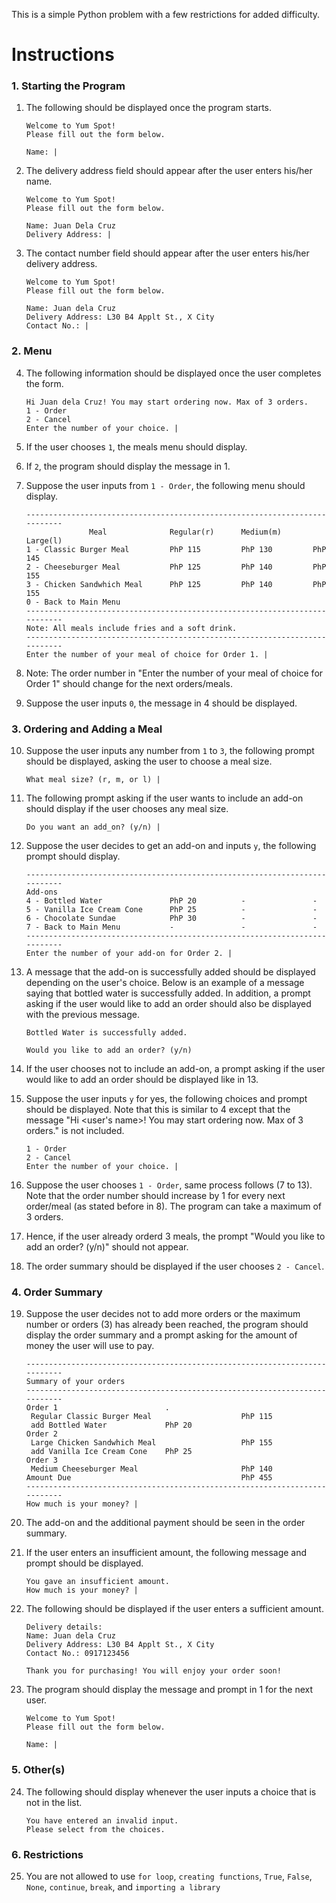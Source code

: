 This is a simple Python problem with a few restrictions for added difficulty.

# Instructions

### 1. Starting the Program

1. The following should be displayed once the program starts.

    ```
    Welcome to Yum Spot!
    Please fill out the form below.

    Name: |
    ```

2. The delivery address field should appear after the user enters his/her name.

    ```
    Welcome to Yum Spot!
    Please fill out the form below.

    Name: Juan Dela Cruz
    Delivery Address: |
    ```

3. The contact number field should appear after the user enters his/her delivery address.

    ```
    Welcome to Yum Spot!
    Please fill out the form below.

    Name: Juan dela Cruz
    Delivery Address: L30 B4 Applt St., X City
    Contact No.: |
    ```

### 2. Menu

4. The following information should be displayed once the user completes the form.

    ```
    Hi Juan dela Cruz! You may start ordering now. Max of 3 orders.
    1 - Order
    2 - Cancel
    Enter the number of your choice. |
    ```

5. If the user chooses `1`, the meals menu should display.

6. If `2`, the program should display the message in 1.

7. Suppose the user inputs from `1 - Order`, the following menu should display.

    ```
    ---------------------------------------------------------------------------
                  Meal              Regular(r)      Medium(m)       Large(l)
    1 - Classic Burger Meal         PhP 115         PhP 130         PhP 145
    2 - Cheeseburger Meal           PhP 125         PhP 140         PhP 155
    3 - Chicken Sandwhich Meal      PhP 125         PhP 140         PhP 155
    0 - Back to Main Menu
    ---------------------------------------------------------------------------
    Note: All meals include fries and a soft drink.
    ---------------------------------------------------------------------------
    Enter the number of your meal of choice for Order 1. |
    ```

8. Note: The order number in "Enter the number of your meal of choice for Order 1" should change for the next orders/meals.

9. Suppose the user inputs `0`, the message in 4 should be displayed.

### 3. Ordering and Adding a Meal

10. Suppose the user inputs any number from `1` to `3`, the following prompt should be displayed, asking the user to choose a meal size.

    ```
    What meal size? (r, m, or l) |
    ```

11. The following prompt asking if the user wants to include an add-on should display if the user chooses any meal size.

    ```
    Do you want an add_on? (y/n) |
    ```

12. Suppose the user decides to get an add-on and inputs `y`, the following prompt should display.

    ```
    ---------------------------------------------------------------------------
    Add-ons
    4 - Bottled Water               PhP 20          -               -
    5 - Vanilla Ice Cream Cone      PhP 25          -               -
    6 - Chocolate Sundae            PhP 30          -               -
    7 - Back to Main Menu           -               -               -
    ---------------------------------------------------------------------------
    Enter the number of your add-on for Order 2. |
    ```

13. A message that the add-on is successfully added should be displayed depending on the user's choice. Below is an example of a message saying that bottled water is successfully added. In addition, a prompt asking if the user would like to add an order should also be displayed with the previous message.

    ```
    Bottled Water is successfully added.

    Would you like to add an order? (y/n)
    ```

14. If the user chooses not to include an add-on, a prompt asking if the user would like to add an order should be displayed like in 13.

15. Suppose the user inputs `y` for yes, the following choices and prompt should be displayed. Note that this is similar to 4 except that the message "Hi <user's name>! You may start ordering now. Max of 3 orders." is not included.

    ```
    1 - Order
    2 - Cancel
    Enter the number of your choice. |
    ```

16. Suppose the user chooses `1 - Order`, same process follows (7 to 13). Note that the order number should increase by 1 for every next order/meal (as stated before in 8). The program can take a maximum of 3 orders.

17. Hence, if the user already orderd 3 meals, the prompt "Would you like to add an order? (y/n)" should not appear.

18. The order summary should be displayed if the user chooses `2 - Cancel`.

### 4. Order Summary

19. Suppose the user decides not to add more orders or the maximum number or orders (3) has already been reached, the program should display the order summary and a prompt asking for the amount of money the user will use to pay.

    ```
    ---------------------------------------------------------------------------
    Summary of your orders
    ---------------------------------------------------------------------------
    Order 1                        .
     Regular Classic Burger Meal                    PhP 115
     add Bottled Water             PhP 20
    Order 2
     Large Chicken Sandwhich Meal                   PhP 155
     add Vanilla Ice Cream Cone    PhP 25
    Order 3
     Medium Cheeseburger Meal                       PhP 140
    Amount Due                                      PhP 455
    ---------------------------------------------------------------------------
    How much is your money? |
    ```

20. The add-on and the additional payment should be seen in the order summary.

21. If the user enters an insufficient amount, the following message and prompt should be displayed.

    ```
    You gave an insufficient amount.
    How much is your money? |
    ```

22. The following should be displayed if the user enters a sufficient amount.

    ```
    Delivery details:
    Name: Juan dela Cruz
    Delivery Address: L30 B4 Applt St., X City
    Contact No.: 0917123456

    Thank you for purchasing! You will enjoy your order soon!
    ```

23. The program should display the message and prompt in 1 for the next user.

    ```
    Welcome to Yum Spot!
    Please fill out the form below.

    Name: |
    ```

### 5. Other(s)

24. The following should display whenever the user inputs a choice that is not in the list.
    ```
    You have entered an invalid input.
    Please select from the choices.
    ```

### 6. Restrictions

25. You are not allowed to use `for loop`, `creating functions`, `True`, `False`, `None`, `continue`, `break`, and `importing a library`
